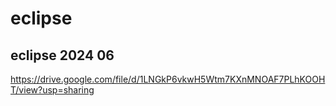 # eclipse

## eclipse 2024 06
https://drive.google.com/file/d/1LNGkP6vkwH5Wtm7KXnMNOAF7PLhKOOHT/view?usp=sharing
